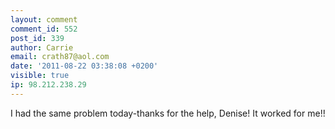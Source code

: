```yaml
---
layout: comment
comment_id: 552
post_id: 339
author: Carrie
email: crath87@aol.com
date: '2011-08-22 03:38:08 +0200'
visible: true
ip: 98.212.238.29
---
```

I had the same problem today-thanks for the help, Denise!  It worked for me!!
